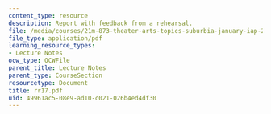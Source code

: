 ```yaml
---
content_type: resource
description: Report with feedback from a rehearsal.
file: /media/courses/21m-873-theater-arts-topics-suburbia-january-iap-2008/49961ac508e9ad10c021026b4ed4df30_rr17.pdf
file_type: application/pdf
learning_resource_types:
- Lecture Notes
ocw_type: OCWFile
parent_title: Lecture Notes
parent_type: CourseSection
resourcetype: Document
title: rr17.pdf
uid: 49961ac5-08e9-ad10-c021-026b4ed4df30
---
```


